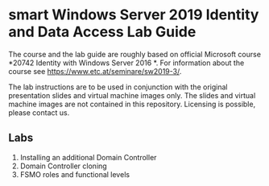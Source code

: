 # smart Windows Server 2019 Identity and Data Access Lab Guide

The course and the lab guide are roughly based on official Microsoft course *20742 Identity with Windows Server 2016
*. For information about the course see <https://www.etc.at/seminare/sw2019-3/>.

The lab instructions are to be used in conjunction with the original presentation slides and virtual machine images only. The slides and virtual machine images are not contained in this repository. Licensing is possible, please contact us.

## Labs

1. Installing an additional Domain Controller
1. Domain Controller cloning
1. FSMO roles and functional levels
